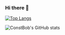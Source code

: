 ### Hi there 👋

[![Top Langs](https://github-readme-stats.vercel.app/api/top-langs/?username=ConstBob)](https://github.com/ConstBob/github-readme-stats)

![ConstBob's GitHub stats](https://github-readme-stats.vercel.app/api?username=ConstBob&show_icons=true&theme=tokyonight)

<!--
**ConstBob/ConstBob** is a ✨ _special_ ✨ repository because its `README.md` (this file) appears on your GitHub profile.

Here are some ideas to get you started:

- 🔭 I’m currently working on ...
- 🌱 I’m currently learning ...
- 👯 I’m looking to collaborate on ...
- 🤔 I’m looking for help with ...
- 💬 Ask me about ...
- 📫 How to reach me: ...
- 😄 Pronouns: ...
- ⚡ Fun fact: ...
-->
